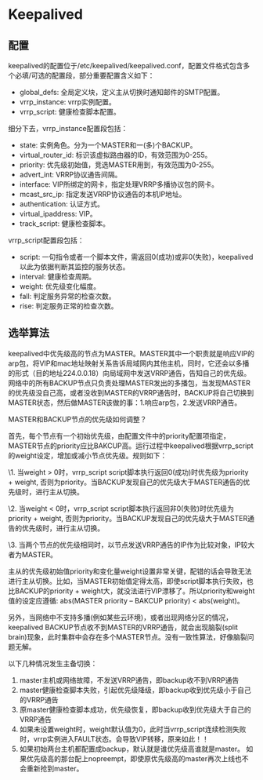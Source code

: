 # Keepalived

## 配置

keepalived的配置位于/etc/keepalived/keepalived.conf，配置文件格式包含多个必填/可选的配置段，部分重要配置含义如下：

- global_defs: 全局定义块，定义主从切换时通知邮件的SMTP配置。
- vrrp_instance: vrrp实例配置。
- vrrp_script: 健康检查脚本配置。

细分下去，vrrp_instance配置段包括：

- state: 实例角色。分为一个MASTER和一(多)个BACKUP。
- virtual_router_id: 标识该虚拟路由器的ID，有效范围为0-255。
- priority: 优先级初始值，竞选MASTER用到，有效范围为0-255。
- advert_int: VRRP协议通告间隔。
- interface: VIP所绑定的网卡，指定处理VRRP多播协议包的网卡。
- mcast_src_ip: 指定发送VRRP协议通告的本机IP地址。
- authentication: 认证方式。
- virtual_ipaddress: VIP。
- track_script: 健康检查脚本。

vrrp_script配置段包括：

- script: 一句指令或者一个脚本文件，需返回0(成功)或非0(失败)，keepalived以此为依据判断其监控的服务状态。
- interval: 健康检查周期。
- weight: 优先级变化幅度。
- fall: 判定服务异常的检查次数。
- rise: 判定服务正常的检查次数。

## 选举算法

keepalived中优先级高的节点为MASTER。MASTER其中一个职责就是响应VIP的arp包，将VIP和mac地址映射关系告诉局域网内其他主机，同时，它还会以多播的形式（目的地址224.0.0.18）向局域网中发送VRRP通告，告知自己的优先级。网络中的所有BACKUP节点只负责处理MASTER发出的多播包，当发现MASTER的优先级没自己高，或者没收到MASTER的VRRP通告时，BACKUP将自己切换到MASTER状态，然后做MASTER该做的事：1.响应arp包，2.发送VRRP通告。

MASTER和BACKUP节点的优先级如何调整？

首先，每个节点有一个初始优先级，由配置文件中的priority配置项指定，MASTER节点的priority应比BAKCUP高。运行过程中keepalived根据vrrp_script的weight设定，增加或减小节点优先级。规则如下：

\1. 当weight > 0时，vrrp_script script脚本执行返回0(成功)时优先级为priority + weight, 否则为priority。当BACKUP发现自己的优先级大于MASTER通告的优先级时，进行主从切换。

\2. 当weight < 0时，vrrp_script script脚本执行返回非0(失败)时优先级为priority + weight, 否则为priority。当BACKUP发现自己的优先级大于MASTER通告的优先级时，进行主从切换。

\3. 当两个节点的优先级相同时，以节点发送VRRP通告的IP作为比较对象，IP较大者为MASTER。

主从的优先级初始值priority和变化量weight设置非常关键，配错的话会导致无法进行主从切换。比如，当MASTER初始值定得太高，即使script脚本执行失败，也比BACKUP的priority + weight大，就没法进行VIP漂移了。所以priority和weight值的设定应遵循: abs(MASTER priority – BAKCUP priority) < abs(weight)。

另外，当网络中不支持多播(例如某些云环境)，或者出现网络分区的情况，keepalived BACKUP节点收不到MASTER的VRRP通告，就会出现脑裂(split brain)现象，此时集群中会存在多个MASTER节点。没有一致性算法，好像脑裂问题无解。



以下几种情况发生主备切换：

1. master主机或网络故障，不发送VRRP通告，即backup收不到VRRP通告
2. master健康检查脚本失败，引起优先级降级，即backup收到优先级小于自己的VRRP通告
3. 原master健康检查脚本成功，优先级恢复，即backup收到优先级大于自己的VRRP通告
4. 如果未设置weight时，weight默认值为0，此时当vrrp_script连续检测失败时，vrrp实例进入FAULT状态。会导致VIP转移，原来如此！！
5. 如果初始两台主机都配置成backup，默认就是谁优先级高谁就是master。 如果优先级高的那台配上nopreempt，即使原优先级高的master再次上线也不会重新抢到master。